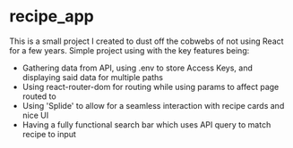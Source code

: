 # recipe_app
 
This is a small project I created to dust off the cobwebs of not using React for a few years. Simple project using with the key features being:
- Gathering data from API, using .env to store Access Keys, and displaying said data for multiple paths
- Using react-router-dom for routing while using params to affect page routed to
- Using 'Splide' to allow for a seamless interaction with recipe cards and nice UI
- Having a fully functional search bar which uses API query to match recipe to input